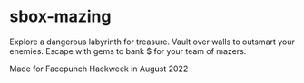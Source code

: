 # sbox-mazing
Explore a dangerous labyrinth for treasure.
Vault over walls to outsmart your enemies.
Escape with gems to bank $ for your team of mazers.

Made for Facepunch Hackweek in August 2022
